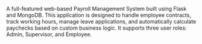 
A full-featured web-based Payroll Management System built using Flask and MongoDB. This application is designed to handle employee contracts, track working hours, manage leave applications, and automatically calculate paychecks based on custom business logic. It supports three user roles: Admin, Supervisor, and Employee. 
